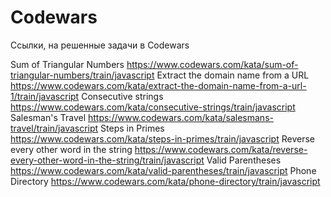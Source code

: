 # Codewars
Ссылки, на решенные задачи в Codewars

Sum of Triangular Numbers https://www.codewars.com/kata/sum-of-triangular-numbers/train/javascript
Extract the domain name from a URL https://www.codewars.com/kata/extract-the-domain-name-from-a-url-1/train/javascript
Consecutive strings https://www.codewars.com/kata/consecutive-strings/train/javascript
Salesman's Travel https://www.codewars.com/kata/salesmans-travel/train/javascript
Steps in Primes https://www.codewars.com/kata/steps-in-primes/train/javascript
Reverse every other word in the string https://www.codewars.com/kata/reverse-every-other-word-in-the-string/train/javascript
Valid Parentheses https://www.codewars.com/kata/valid-parentheses/train/javascript
Phone Directory https://www.codewars.com/kata/phone-directory/train/javascript

